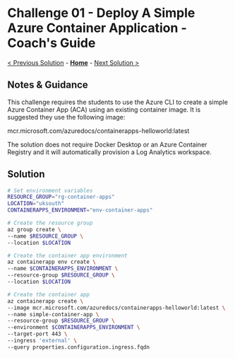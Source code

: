 # Challenge 01 - Deploy A Simple Azure Container Application - Coach's Guide 

[< Previous Solution](./Solution-00.md) - **[Home](./README.md)** - [Next Solution >](./Solution-02.md)

## Notes & Guidance

This challenge requires the students to use the Azure CLI to create a simple Azure Container App (ACA) using an existing container image. It is suggested they use the following image: 

mcr.microsoft.com/azuredocs/containerapps-helloworld:latest

The solution does not require Docker Desktop or an Azure Container Registry and it will automatically provision a Log Analytics workspace.

## Solution

  ```bash
  # Set environment variables
  RESOURCE_GROUP="rg-container-apps"
  LOCATION="uksouth"
  CONTAINERAPPS_ENVIRONMENT="env-container-apps"

  # Create the resource group
  az group create \
  --name $RESOURCE_GROUP \
  --location $LOCATION

  # Create the container app environment
  az containerapp env create \
  --name $CONTAINERAPPS_ENVIRONMENT \
  --resource-group $RESOURCE_GROUP \
  --location $LOCATION

  # Create the container app
  az containerapp create \
  --image mcr.microsoft.com/azuredocs/containerapps-helloworld:latest \
  --name simple-container-app \
  --resource-group $RESOURCE_GROUP \
  --environment $CONTAINERAPPS_ENVIRONMENT \
  --target-port 443 \
  --ingress 'external' \
  --query properties.configuration.ingress.fqdn
  ```
